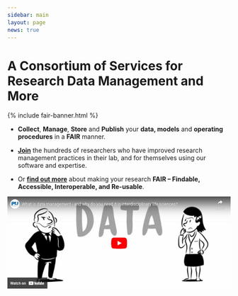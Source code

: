 ```yaml
---
sidebar: main
layout: page
news: true
---
```


<h1 class="home-title">A Consortium of Services for Research Data Management and More</h1>

{% include fair-banner.html %}

* **Collect**, **Manage**, **Store** and **Publish** your **data, models** and **operating procedures** in a **FAIR** manner.
 
* **[Join](/contact.html)** the hundreds of researchers who have improved research management practices in their lab, and for themselves using our software and expertise.

* Or **[find out more](/about.html)** about making your research **FAIR – Findable, Accessible, Interoperable, and Re-usable**.

[![What is data management](/images/DataManagementYTThumb.jpg)](/whatisdatamanagement.html)


